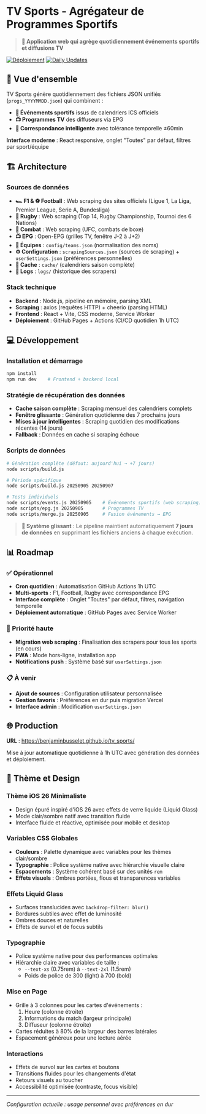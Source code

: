 # TV Sports - Agrégateur de Programmes Sportifs

> **🚀 Application web qui agrège quotidiennement événements sportifs et diffusions TV**

[![Déploiement](https://img.shields.io/badge/d%C3%A9ploy%C3%A9-GitHub%20Pages-success)](https://benjaminbusselet.github.io/tv_sports/)
[![Daily Updates](https://img.shields.io/badge/mises%20%C3%A0%20jour-quotidiennes%201h%20UTC-blue)]()

## 🎯 Vue d'ensemble

TV Sports génère quotidiennement des fichiers JSON unifiés (`progs_YYYYMMDD.json`) qui combinent :

- **📅 Événements sportifs** issus de calendriers ICS officiels
- **📺 Programmes TV** des diffuseurs via EPG
- **🤖 Correspondance intelligente** avec tolérance temporelle ±60min

**Interface moderne** : React responsive, onglet "Toutes" par défaut, filtres par sport/équipe

## 🏗️ Architecture

### Sources de données
- **🏎️ F1 & ⚽ Football** : Web scraping des sites officiels (Ligue 1, La Liga, Premier League, Serie A, Bundesliga)
- **🏉 Rugby** : Web scraping (Top 14, Rugby Championship, Tournoi des 6 Nations)
- **🥊 Combat** : Web scraping (UFC, combats de boxe)
- **📺 EPG** : Open-EPG (grilles TV, fenêtre J-2 à J+2)
- **👥 Équipes** : `config/teams.json` (normalisation des noms)
- **⚙️ Configuration** : `scrapingSources.json` (sources de scraping) + `userSettings.json` (préférences personnelles)
- **💾 Cache** : `cache/` (calendriers saison complète)
- **📝 Logs** : `logs/` (historique des scrapers)

### Stack technique
- **Backend** : Node.js, pipeline en mémoire, parsing XML
- **Scraping** : axios (requêtes HTTP) + cheerio (parsing HTML)
- **Frontend** : React + Vite, CSS moderne, Service Worker
- **Déploiement** : GitHub Pages + Actions (CI/CD quotidien 1h UTC)

## 💻 Développement

### Installation et démarrage
```bash
npm install
npm run dev    # Frontend + backend local
```

### Stratégie de récupération des données
- **Cache saison complète** : Scraping mensuel des calendriers complets
- **Fenêtre glissante** : Génération quotidienne des 7 prochains jours
- **Mises à jour intelligentes** : Scraping quotidien des modifications récentes (14 jours)
- **Fallback** : Données en cache si scraping échoue

### Scripts de données
```bash
# Génération complète (défaut: aujourd'hui → +7 jours)
node scripts/build.js

# Période spécifique  
node scripts/build.js 20250905 20250907

# Tests individuels
node scripts/events.js 20250905    # Événements sportifs (web scraping)
node scripts/epg.js 20250905       # Programmes TV
node scripts/merge.js 20250905     # Fusion événements ↔ EPG
```

> **🔄 Système glissant** : Le pipeline maintient automatiquement **7 jours de données** en supprimant les fichiers anciens à chaque exécution.

## 📊 Roadmap

### ✅ Opérationnel
- **Cron quotidien** : Automatisation GitHub Actions 1h UTC
- **Multi-sports** : F1, Football, Rugby avec correspondance EPG
- **Interface complète** : Onglet "Toutes" par défaut, filtres, navigation temporelle
- **Déploiement automatique** : GitHub Pages avec Service Worker

### 🔄 Priorité haute
- **Migration web scraping** : Finalisation des scrapers pour tous les sports (en cours)
- **PWA** : Mode hors-ligne, installation app
- **Notifications push** : Système basé sur `userSettings.json`

### 📋 À venir
- **Ajout de sources** : Configuration utilisateur personnalisée
- **Gestion favoris** : Préférences en dur puis migration Vercel
- **Interface admin** : Modification `userSettings.json`

## 🌐 Production

**URL** : https://benjaminbusselet.github.io/tv_sports/

Mise à jour automatique quotidienne à 1h UTC avec génération des données et déploiement.

## 🎨 Thème et Design

### Thème iOS 26 Minimaliste
- Design épuré inspiré d'iOS 26 avec effets de verre liquide (Liquid Glass)
- Mode clair/sombre natif avec transition fluide
- Interface fluide et réactive, optimisée pour mobile et desktop

### Variables CSS Globales
- **Couleurs** : Palette dynamique avec variables pour les thèmes clair/sombre
- **Typographie** : Police système native avec hiérarchie visuelle claire
- **Espacements** : Système cohérent basé sur des unités `rem`
- **Effets visuels** : Ombres portées, flous et transparences variables

### Effets Liquid Glass
- Surfaces translucides avec `backdrop-filter: blur()`
- Bordures subtiles avec effet de luminosité
- Ombres douces et naturelles
- Effets de survol et de focus subtils

### Typographie
- Police système native pour des performances optimales
- Hiérarchie claire avec variables de taille :
  - `--text-xs` (0.75rem) à `--text-2xl` (1.5rem)
  - Poids de police de 300 (light) à 700 (bold)

### Mise en Page
- Grille à 3 colonnes pour les cartes d'événements :
  1. Heure (colonne étroite)
  2. Informations du match (largeur principale)
  3. Diffuseur (colonne étroite)
- Cartes réduites à 80% de la largeur des barres latérales
- Espacement généreux pour une lecture aérée

### Interactions
- Effets de survol sur les cartes et boutons
- Transitions fluides pour les changements d'état
- Retours visuels au toucher
- Accessibilité optimisée (contraste, focus visible)

---

*Configuration actuelle : usage personnel avec préférences en dur*
